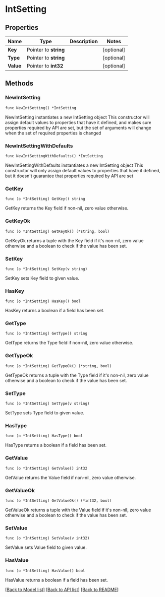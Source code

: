 # IntSetting

## Properties

Name | Type | Description | Notes
------------ | ------------- | ------------- | -------------
**Key** | Pointer to **string** |  | [optional] 
**Type** | Pointer to **string** |  | [optional] 
**Value** | Pointer to **int32** |  | [optional] 

## Methods

### NewIntSetting

`func NewIntSetting() *IntSetting`

NewIntSetting instantiates a new IntSetting object
This constructor will assign default values to properties that have it defined,
and makes sure properties required by API are set, but the set of arguments
will change when the set of required properties is changed

### NewIntSettingWithDefaults

`func NewIntSettingWithDefaults() *IntSetting`

NewIntSettingWithDefaults instantiates a new IntSetting object
This constructor will only assign default values to properties that have it defined,
but it doesn't guarantee that properties required by API are set

### GetKey

`func (o *IntSetting) GetKey() string`

GetKey returns the Key field if non-nil, zero value otherwise.

### GetKeyOk

`func (o *IntSetting) GetKeyOk() (*string, bool)`

GetKeyOk returns a tuple with the Key field if it's non-nil, zero value otherwise
and a boolean to check if the value has been set.

### SetKey

`func (o *IntSetting) SetKey(v string)`

SetKey sets Key field to given value.

### HasKey

`func (o *IntSetting) HasKey() bool`

HasKey returns a boolean if a field has been set.

### GetType

`func (o *IntSetting) GetType() string`

GetType returns the Type field if non-nil, zero value otherwise.

### GetTypeOk

`func (o *IntSetting) GetTypeOk() (*string, bool)`

GetTypeOk returns a tuple with the Type field if it's non-nil, zero value otherwise
and a boolean to check if the value has been set.

### SetType

`func (o *IntSetting) SetType(v string)`

SetType sets Type field to given value.

### HasType

`func (o *IntSetting) HasType() bool`

HasType returns a boolean if a field has been set.

### GetValue

`func (o *IntSetting) GetValue() int32`

GetValue returns the Value field if non-nil, zero value otherwise.

### GetValueOk

`func (o *IntSetting) GetValueOk() (*int32, bool)`

GetValueOk returns a tuple with the Value field if it's non-nil, zero value otherwise
and a boolean to check if the value has been set.

### SetValue

`func (o *IntSetting) SetValue(v int32)`

SetValue sets Value field to given value.

### HasValue

`func (o *IntSetting) HasValue() bool`

HasValue returns a boolean if a field has been set.


[[Back to Model list]](../README.md#documentation-for-models) [[Back to API list]](../README.md#documentation-for-api-endpoints) [[Back to README]](../README.md)



